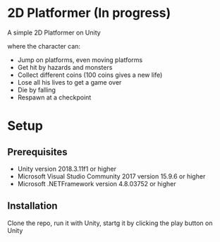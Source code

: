 # 2D Platformer (In progress)

A simple 2D Platformer on Unity

where the character can:

* Jump on platforms, even moving platforms
* Get hit by hazards and monsters
* Collect different coins (100 coins gives a new life)
* Lose all his lives to get a game over
* Die by falling
* Respawn at a checkpoint

# Setup
## Prerequisites
* Unity version 2018.3.11f1 or higher
* Microsoft Visual Studio Community 2017 version 15.9.6 or higher
* Microsoft .NETFramework version 4.8.03752 or higher

## Installation

Clone the repo, run it with Unity, startg it by clicking the play button on Unity
